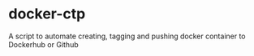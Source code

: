 # docker-ctp
A script to automate creating, tagging and pushing docker container to Dockerhub or Github

